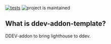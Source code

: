 [![tests](https://github.com/ddev/ddev-lighthouse/actions/workflows/tests.yml/badge.svg)](https://github.com/ddev/ddev-lighthouse/actions/workflows/tests.yml) ![project is maintained](https://img.shields.io/maintenance/yes/2024.svg)

## What is ddev-addon-template?

DDEV-addon to bring lighthouse to ddev. 